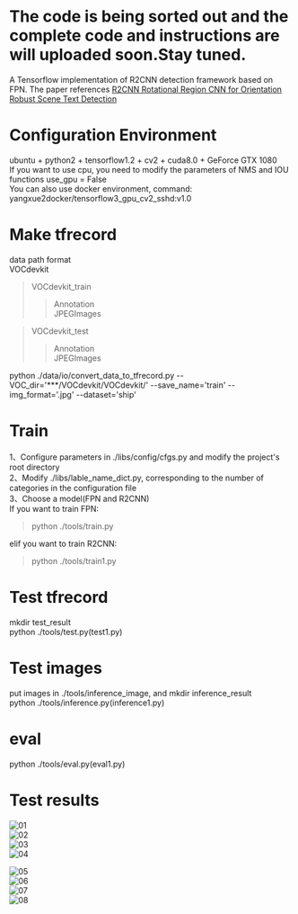# The code is being sorted out and the complete code and instructions are will uploaded soon.Stay tuned.

A Tensorflow implementation of R2CNN detection framework based on FPN. The paper references [R2CNN Rotational Region CNN for Orientation Robust Scene Text Detection](https://arxiv.org/abs/1706.09579)

# Configuration Environment
ubuntu + python2 + tensorflow1.2 + cv2 + cuda8.0 + GeForce GTX 1080     
If you want to use cpu, you need to modify the parameters of NMS and IOU functions use_gpu = False    
You can also use docker environment, command: yangxue2docker/tensorflow3_gpu_cv2_sshd:v1.0     

# Make tfrecord    
data path format  
VOCdevkit  
>VOCdevkit_train  
>>Annotation  
>>JPEGImages   

>VOCdevkit_test   
>>Annotation   
>>JPEGImages   

python ./data/io/convert_data_to_tfrecord.py --VOC_dir='***/VOCdevkit/VOCdevkit/' --save_name='train' --img_format='.jpg' --dataset='ship'


# Train
1、Configure parameters in ./libs/config/cfgs.py and modify the project's root directory    
2、Modify ./libs/lable_name_dict.py, corresponding to the number of categories in the configuration file   
3、Choose a model(FPN and R2CNN)     
If you want to train FPN:        
>python ./tools/train.py

elif you want to train R2CNN:     
>python ./tools/train1.py

# Test tfrecord 
mkdir test_result    
python ./tools/test.py(test1.py)   

# Test images  
put images in ./tools/inference_image, and mkdir inference_result    
python ./tools/inference.py(inference1.py)   

# eval   
python ./tools/eval.py(eval1.py)

# Test results   
![01](tools/test_result/07_horizontal_gt.jpg)   
![02](tools/test_result/07_horizontal_fpn.jpg)   
![03](tools/test_result/07_rotate_gt.jpg)   
![04](tools/test_result/07_rotate_fpn.jpg)  

![05](tools/test_result/08_horizontal_gt.jpg)    
![06](tools/test_result/08_horizontal_fpn.jpg)    
![07](tools/test_result/08_rotate_gt.jpg)    
![08](tools/test_result/08_rotate_fpn.jpg)    